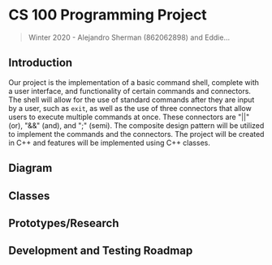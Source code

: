 # CS 100 Programming Project
> Winter 2020 - Alejandro Sherman (862062898) and Eddie...

## Introduction
Our project is the implementation of a basic command shell, complete with a user interface, and functionality of certain commands and connectors. The shell will allow for the use of standard commands after they are input by a user, such as `exit`, as well as the use of three connectors that allow users to execute multiple commands at once. These connectors are "||" (or), "&&" (and), and ";" (semi). The composite design pattern will be utilized to implement the commands and the connectors. The project will be created in C++ and features will be implemented using C++ classes.

## Diagram

## Classes


## Prototypes/Research

## Development and Testing Roadmap
